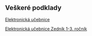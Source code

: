 ## Veškeré podklady


[Elektronická učebnice](https://eluc.ikap.cz/verejne/ucebnice/25/lekce)

[Elektronická učebnice Zedník 1-3. ročník](http://www.el-ucebnice.cz/zednik.html)
